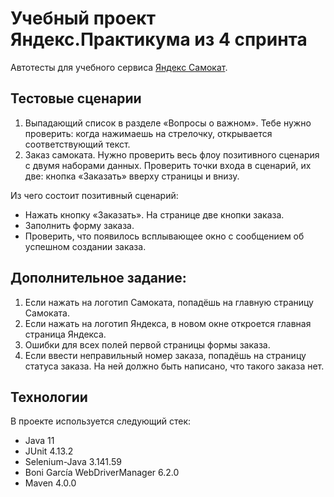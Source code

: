 # Учебный проект Яндекс.Практикума из 4 спринта

Автотесты для учебного сервиса [Яндекс Самокат](https://qa-scooter.praktikum-services.ru/).

## Тестовые сценарии

1. Выпадающий список в разделе «Вопросы о важном». Тебе нужно проверить: когда нажимаешь на стрелочку, открывается соответствующий текст.
2. Заказ самоката. Нужно проверить весь флоу позитивного сценария с двумя наборами данных. Проверить точки входа в сценарий, их две: кнопка «Заказать» вверху страницы и внизу.

Из чего состоит позитивный сценарий:
- Нажать кнопку «Заказать». На странице две кнопки заказа.
- Заполнить форму заказа.
- Проверить, что появилось всплывающее окно с сообщением об успешном создании заказа.

## Дополнительное задание:

1. Если нажать на логотип Самоката, попадёшь на главную страницу Самоката.
2. Если нажать на логотип Яндекса, в новом окне откроется главная страница Яндекса.
3. Ошибки для всех полей первой страницы формы заказа.
4. Если ввести неправильный номер заказа, попадёшь на страницу статуса заказа. На ней должно быть написано, что такого заказа нет.

## Технологии
В проекте используется следующий стек:

- Java 11
- JUnit 4.13.2
- Selenium-Java 3.141.59
- Boni García WebDriverManager 6.2.0
- Maven 4.0.0
